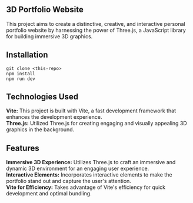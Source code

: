 ## 3D Portfolio Website

This project aims to create a distinctive, creative, and interactive personal portfolio website by harnessing the power of Three.js, a JavaScript library for building immersive 3D graphics.

## Installation
```
git clone <this-repo>
npm install
npm run dev
```

## Technologies Used

**Vite:** This project is built with Vite, a fast development framework that enhances the development experience.<br>
**Three.js:** Utilized Three.js for creating engaging and visually appealing 3D graphics in the background.

## Features

**Immersive 3D Experience:** Utilizes Three.js to craft an immersive and dynamic 3D environment for an engaging user experience.<br>
**Interactive Elements:** Incorporates interactive elements to make the portfolio stand out and capture the user's attention.<br>
**Vite for Efficiency:** Takes advantage of Vite's efficiency for quick development and optimal bundling.
